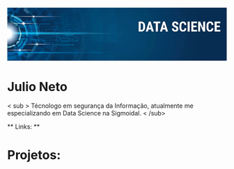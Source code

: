 
<p align="center">
  <img src="banner.png" >
</p>

# Julio Neto

< sub >  Técnologo em segurança da Informação, atualmente me especializando em Data Science na Sigmoidal. <  /sub>


** Links: **





# Projetos:
